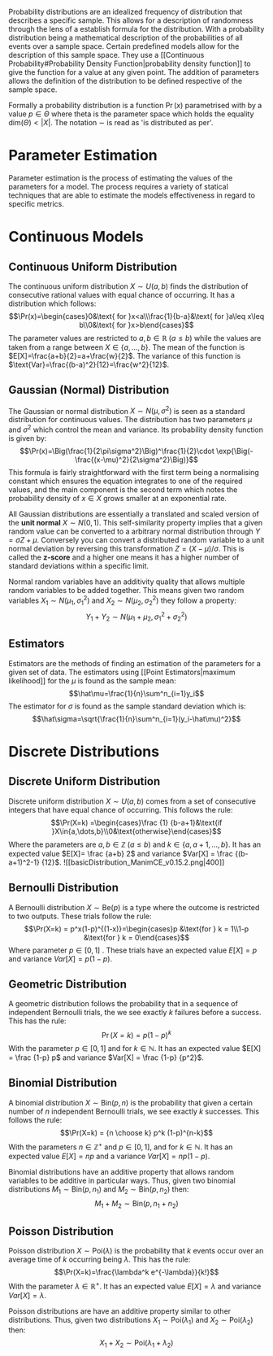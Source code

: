 Probability distributions are an idealized frequency of distribution that describes a specific sample. This allows for a description of randomness through the lens of a establish formula for the distribution. With a probability distribution being a mathematical description of the probabilities of all events over a sample space. Certain predefined models allow for the description of this sample space. They use a [[Continuous Probability#Probability Density Function|probability density function]] to give the function for a value at any given point. The addition of parameters allows the definition of the distribution to be defined respective of the sample space. 

Formally a probability distribution is a function $\Pr(x)$ parametrised with by a value $p\in \Theta$ where theta is the parameter space which holds the equality $\text{dim}(\Theta)<|X|$. The notation $\sim$ is read as 'is distributed as per'.

# Parameter Estimation
Parameter estimation is the process of estimating the values of the parameters for a model. The process requires a variety of statical techniques that are able to estimate the models effectiveness in regard to specific metrics.

# Continuous Models
## Continuous Uniform Distribution
The continuous uniform distribution $X\sim U(a,b)$ finds the distribution of consecutive rational values with equal chance of occurring. It has a distribution which follows:
$$\Pr(x)=\begin{cases}0&\text{ for }x<a\\\frac{1}{b-a}&\text{ for }a\leq x\leq b\\0&\text{ for }x>b\end{cases}$$
The parameter values are restricted to $a,b \in \mathbb{R}\;(a \leq b)$ while the values are taken from a range between $X\in\{a,\dots,b\}$. The mean of the function is $E[X]=\frac{a+b}{2}=a+\frac{w}{2}$. The variance of this function is $\text{Var}=\frac{(b-a)^2}{12}=\frac{w^2}{12}$.

## Gaussian (Normal) Distribution
The Gaussian or normal distribution $X\sim N(\mu,\sigma^2)$ is seen as a standard distribution for continuous values. The distribution has two parameters $\mu$ and $\sigma^2$ which control the mean and variance. Its probability density function is given by: 
$$\Pr(x)=\Big(\frac{1}{2\pi\sigma^2}\Big)^\frac{1}{2}\cdot \exp{\Big(-\frac{(x-\mu)^2}{2\sigma^2}\Big)}$$
This formula is fairly straightforward with the first term being a normalising constant which ensures the equation integrates to one of the required values, and the main component is the second term which notes the probability density of $x\in X$ grows smaller at an exponential rate.

All Gaussian distributions are essentially a translated and scaled version of the **unit normal** $X\sim N(0,1)$. This self-similarity property implies that a given random value can be converted to a arbitrary normal distribution through $Y=\sigma Z+\mu$. Conversely you can convert a distributed random variable to a unit normal deviation by reversing this transformation $Z=(X-\mu)/\sigma$. This is called the **z-score** and a higher one means it has a higher number of standard deviations within a specific limit.

Normal random variables have an additivity quality that allows multiple random variables to be added together. This means given two random variables $X_1\sim N(\mu_1,\sigma^2_1)$ and $X_2\sim N(\mu_2,\sigma^2_2)$ they follow a property:
$$Y_1+Y_2\sim N(\mu_1+\mu_2,\sigma^2_1+\sigma^2_2)$$
## Estimators
Estimators are the methods of finding an estimation of the parameters for a given set of data. The estimators using [[Point Estimators|maximum likelihood]] for the $\mu$ is found as the sample mean: 
$$\hat\mu=\frac{1}{n}\sum^n_{i=1}y_i$$
The estimator for $\sigma$ is found as the sample standard deviation which is: 
$$\hat\sigma=\sqrt{\frac{1}{n}\sum^n_{i=1}(y_i-\hat\mu)^2}$$

# Discrete Distributions
## Discrete Uniform Distribution
Discrete uniform distribution $X\sim U(a,b)$ comes from a set of consecutive integers that have equal chance of occurring. This follows the rule:
$$\Pr(X=k) =\begin{cases}\frac {1} {b-a+1}&\text{if }X\in{a,\dots,b}\\0&\text{otherwise}\end{cases}$$
Where the parameters are $a,b \in \mathbb{Z}\;(a \leq b)$ and $k \in \{a,a+1,\dots,b\}$.
It has an expected value $E[X]= \frac {a+b} 2$ and variance $Var[X] = \frac {(b-a+1)^2-1} {12}$.
![[basicDistribution_ManimCE_v0.15.2.png|400]]
## Bernoulli Distribution
A Bernoulli distribution $X\sim\text{Be}(p)$ is a type where the outcome is restricted to two outputs. These trials follow the rule:
$$\Pr(X=k) = p^x(1-p)^{(1-x)}=\begin{cases}p &\text{for } k = 1\\1-p &\text{for } k = 0\end{cases}$$
Where parameter $p \in [0,1]$ .
These trials have an expected value $E[X]=p$ and variance $Var[X]=p(1-p)$.

## Geometric Distribution
A geometric distribution follows the probability that in a sequence of independent Bernoulli trials, the we see exactly $k$ failures before a success. This has the rule:
$$\Pr(X=k) = p(1-p)^k$$
With the parameter $p \in [0,1]$  and for $k \in \mathbb{N}$. 
It has an expected value $E[X] = \frac {1-p} p$ and variance $Var[X] = \frac {1-p} {p^2}$.

## Binomial Distribution
A binomial distribution $X\sim\text{Bin}(p,n)$ is the probability that given a certain number of $n$ independent Bernoulli trials, we see exactly $k$ successes. This follows the rule:
$$\Pr(X=k) = {n \choose k} p^k (1-p)^{n-k}$$
With the parameters $n \in \mathbb{Z}^+$ and $p \in [0,1]$, and for $k \in \mathbb{N}$.
It has an expected value $E[X] = np$ and a variance $Var[X] = np(1-p)$. 

Binomial distributions have an additive property that allows random variables to be additive in particular ways. Thus, given two binomial distributions $M_1\sim\text{Bin}(p,n_1)$ and $M_2\sim\text{Bin}(p,n_2)$ then: 
$$M_1+M_2\sim\text{Bin}(p,n_1+n_2)$$


## Poisson Distribution
Poisson distribution $X\sim\text{Poi}(\lambda)$ is the probability that $k$ events occur over an average time of $k$ occurring being $\lambda$. This has the rule:
$$\Pr(X=k)=\frac{\lambda^k e^{-\lambda}}{k!}$$
With the parameter $\lambda \in \mathbb{R}^+$. It has an expected value $E[X] = \lambda$ and variance $Var[X] = \lambda$. 

Poisson distributions are have an additive property similar to other distributions. Thus, given two distributions $X_1\sim\text{Poi}(\lambda_1)$ and  $X_2\sim\text{Poi}(\lambda_2)$ then: 
$$X_1+X_2\sim\text{Poi}(\lambda_1+\lambda_2)$$
